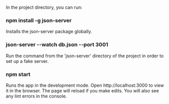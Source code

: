 In the project directory, you can run:

### npm install -g json-server

Installs the json-server package globally.

### json-server --watch db.json --port 3001

Run the command from the 'json-server' directory of the project in order to set up a fake server.

### npm start
Runs the app in the development mode.
Open http://localhost:3000 to view it in the browser.
The page will reload if you make edits.
You will also see any lint errors in the console.
